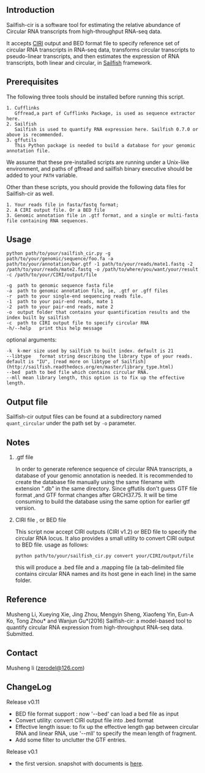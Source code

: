 ## Introduction ##

Sailfish-cir is a software tool for estimating the relative abundance of Circular RNA transcripts from high-throughput RNA-seq data.

It accepts [CIRI](https://sourceforge.net/projects/ciri/) output and BED format file to specify reference set of circular RNA transcripts in RNA-seq data, transforms circular transcripts to pseudo-linear transcripts, and then estimates the expression of RNA transcripts, both linear and circular, in [Sailfish](http://www.cs.cmu.edu/~ckingsf/software/sailfish/) framework. 


## Prerequisites ##

The following three tools should be installed before running this script.
	
    1. Cufflinks
	   Gffread,a part of Cufflinks Package, is used as sequence extractor here.
    2. Sailfish
	   Sailfish is used to quantify RNA expression here. Sailfish 0.7.0 or above is recommended.
    3. gffutils
	   This Python package is needed to build a database for your genomic annotation file.
	
We assume that these pre-installed scripts are running under a Unix-like environment, and paths of gffread and sailfish binary executive should be added to your ``PATH`` variable.

Other than these scripts, you should provide the following data files for Sailfish-cir as well.
	
	1. Your reads file in fasta/fastq format;
	2. A CIRI output file. Or a BED file 
	3. Genomic annotation file in .gtf format, and a single or multi-fasta file containing RNA sequences. 


## Usage ##

```
python path/to/your/sailfish_cir.py -g path/to/your/genomic/sequence/foo.fa -a path/to/your/annotation/bar.gtf -1 path/to/your/reads/mate1.fastq -2 /path/to/your/reads/mate2.fastq -o /path/to/where/you/want/your/result -c /path/to/your/CIRI/output/file
```
    
    -g  path to genomic sequence fasta file
    -a  path to genomic annotation file, ie, .gtf or .gff files
    -r  path to your single-end sequencing reads file.
    -1  path to your pair-end reads, mate 1
    -2  path to your pair-end reads, mate 2
    -o  output folder that contains your quantification results and the index built by sailfish
    -c  path to CIRI output file to specify circular RNA
    -h/--help	print this help message
	
optional arguments:

    -k  k-mer size used by sailfish to built index. default is 21
	--libtype   format string describing the library type of your reads. default is "IU", [read more on libtype of Sailfish](http://sailfish.readthedocs.org/en/master/library_type.html)
    --bed  path to bed file which contains circular RNA.
    --mll mean library length, this option is to fix up the effective length.
    

    
## Output file  ##

Sailfish-cir output files can be found at a subdirectory named ``quant_circular`` under the path set by ``-o`` parameter.
	

## Notes ##

1. .gtf file 

    In order to generate reference sequence of circular RNA transcripts, a database of your genomic annotation is needed. It is recommended to create the database file manually using the same filename with extension ".db" in the same directory.
Since gffutils don't guess GTF file format ,and GTF format changes after GRCH37.75. It will be time consuming to build the database using the same option for earlier gtf version. 

2. CIRI file , or BED file

    This script now accept CIRI outputs (CIRI v1.2) or BED file to specify the circular RNA locus. It also provides a small utility to convert CIRI output to BED file.
usage as follows:
    ```
    python path/to/your/sailfish_cir.py convert your/CIRI/output/file
    ```
    this will produce a .bed file and a .mapping file (a tab-delimited file contains circular RNA names and its host gene in each line) in the same folder. 


## Reference ##
Musheng Li, Xueying Xie, Jing Zhou, Mengyin Sheng, Xiaofeng Yin, Eun-A Ko, Tong Zhou* and Wanjun Gu*(2016) Sailfish-cir: a model-based tool to quantify circular RNA expression from high-throughput RNA-seq data. Submitted.


## Contact ##
Musheng li (zerodel@126.com)
 
 
 
## ChangeLog ##

Release v0.11

* BED file format support : now '--bed' can load a bed file as input
* Convert utility: convert CIRI output file into .bed format
* Effective length issue: to fix up the effective length gap between circular RNA and linear RNA, use '--mll' to specify the mean length of fragment. 
* Add some filter to unclutter the GTF entries. 

Release v0.1 

* the first version.  snapshot with documents is [here](https://github.com/zerodel/sailfish-cir/releases/tag/v0.1).


